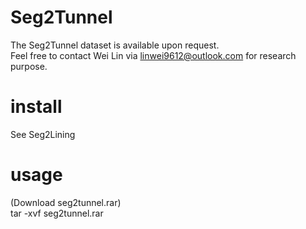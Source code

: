 # Seg2Tunnel  
The Seg2Tunnel dataset is available upon request.  
Feel free to contact Wei Lin via linwei9612@outlook.com for research purpose.
# install  
See Seg2Lining
# usage  
(Download seg2tunnel.rar)  
tar -xvf seg2tunnel.rar
